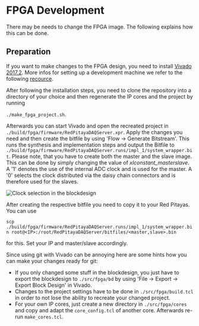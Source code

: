 # FPGA Development

There may be needs to change the FPGA image. The following explains how this can be done.

## Preparation

If you want to make changes to the FPGA design, you need to install [Vivado 2017.2](https://www.xilinx.com/support/download/index.html/content/xilinx/en/downloadNav/vivado-design-tools/archive.html). More infos for setting up a development machine we refer to the following [recource](http://pavel-demin.github.io/red-pitaya-notes/development-machine/).

After following the installation steps, you need to clone the repository into a directory of your choice and then regenerate the IP cores  and the project by running

`./make_fpga_project.sh`.

Afterwards you can start Vivado and open the recreated project in `./build/fpga/firmware/RedPitayaDAQServer.xpr`. Apply the changes you need and then create the bitfile by using 'Flow -> Generate Bitstream'. This runs the synthesis and implementation steps and output the Bitfile to `./build/fpga/firmware/RedPitayaDAQServer.runs/impl_1/system_wrapper.bit`. Please note, that you have to create both the master and the slave image. This can be done by simply changing the value of _xlconstant_masterslave_. A '1' denotes the use of the internal ADC clock and is used for the master. A '0' selects the clock distributed via the daisy chain connectors and is therefore used for the slaves.

![Clock selection in the blockdesign](https://raw.githubusercontent.com/tknopp/RedPitayaDAQServer/master/docs/clock_selection.jpg)

After creating the respective bitfile you need to copy it to your Red Pitayas. You can use

`scp ./build/fpga/firmware/RedPitayaDAQServer.runs/impl_1/system_wrapper.bin root@<IP>:/root/RedPitayaDAQServer/bitfiles/<master,slave>.bin`

for this. Set your IP and master/slave accordingly.

Since using git with Vivado can be annoying here are some hints how you can make your changes ready for git:

* If you only changed some stuff in the blockdesign, you just have to export the blockdesign to `./src/fpga/bd` by using 'File -> Export -> Export Block Design' in Vivado.
* Changes to the project settings have to be done in `./src/fpga/build.tcl` in order to not lose the ability to recreate your changed project.
* For your own IP cores, just create a new directory in `./src/fpga/cores` and copy and adapt the `core_config.tcl` of another core. Afterwards re-run `make_cores.tcl`.
